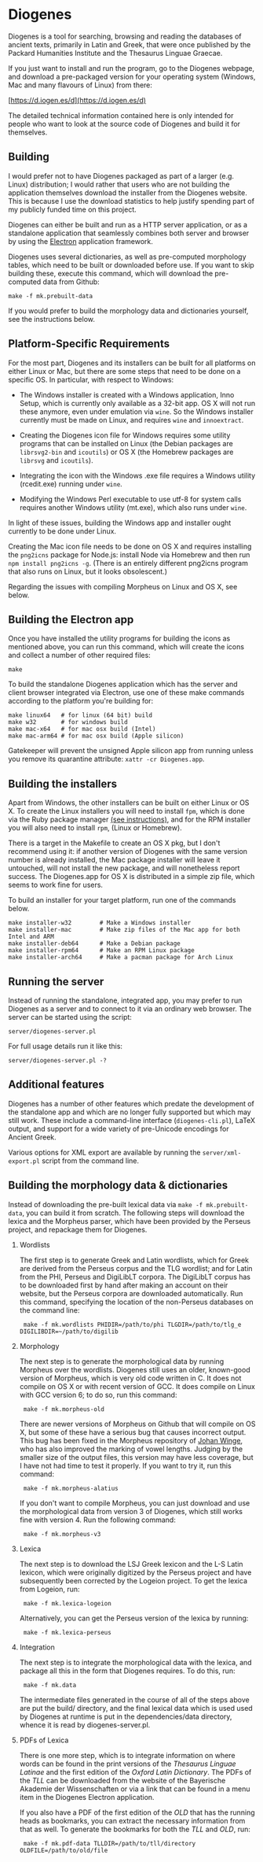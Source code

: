 Diogenes
========

Diogenes is a tool for searching, browsing and reading the databases
of ancient texts, primarily in Latin and Greek, that were once
published by the Packard Humanities Institute and the Thesaurus
Linguae Graecae.

If you just want to install and run the program, go to the Diogenes
webpage, and download a pre-packaged version for your operating system
(Windows, Mac and many flavours of Linux) from there:

[https://d.iogen.es/d](https://d.iogen.es/d)

The detailed technical information contained here is only intended for
people who want to look at the source code of Diogenes and build it
for themselves.

Building
--------

I would prefer not to have Diogenes packaged as part of a larger
(e.g. Linux) distribution; I would rather that users who are not
building the application themselves download the installer from the
Diogenes website.  This is because I use the download statistics to
help justify spending part of my publicly funded time on this project.

Diogenes can either be built and run as a HTTP server application, or
as a standalone application that seamlessly combines both server and
browser by using the [Electron](https://electronjs.org/) application
framework.

Diogenes uses several dictionaries, as well as pre-computed morphology
tables, which need to be built or downloaded before use.  If you want
to skip building these, execute this command, which will download the
pre-computed data from Github:

    make -f mk.prebuilt-data

If you would prefer to build the morphology data and dictionaries
yourself, see the instructions below.

Platform-Specific Requirements
------------------------------

For the most part, Diogenes and its installers can be built for all
platforms on either Linux or Mac, but there are some steps that need
to be done on a specific OS.  In particular, with respect to Windows:

* The Windows installer is created with a Windows application, Inno
Setup, which is currently only available as a 32-bit app.  OS X
will not run these anymore, even under emulation via `wine`.  So the
Windows installer currently must be made on Linux, and requires `wine`
and `innoextract`.

* Creating the Diogenes icon file for Windows requires some utility
  programs that can be installed on Linux (the Debian packages are
  `librsvg2-bin` and `icoutils`) or OS X (the Homebrew packages
  are `librsvg` and `icoutils`).

* Integrating the icon with the Windows .exe file requires a Windows
  utility (rcedit.exe) running under `wine`.

* Modifying the Windows Perl executable to use utf-8 for system calls
  requires another Windows utility (mt.exe), which also runs under
  `wine`.

In light of these issues, building the Windows app and installer ought
currently to be done under Linux.

Creating the Mac icon file needs to be done on OS X and requires
installing the `png2icns` package for Node.js: install Node via
Homebrew and then run `npm install png2icns -g`. (There is an entirely
different png2icns program that also runs on Linux, but it looks
obsolescent.)

Regarding the issues with compiling Morpheus on Linux and OS X, see below.

Building the Electron app
-------------------------

Once you have installed the utility programs for building the icons as
mentioned above, you can run this command, which will create the icons
and collect a number of other required files:

    make

To build the standalone Diogenes application which has the server and
client browser integrated via Electron, use one of these make commands
according to the platform you're building for:

    make linux64   # for linux (64 bit) build
    make w32       # for windows build
    make mac-x64   # for mac osx build (Intel)
    make mac-arm64 # for mac osx build (Apple silicon)

Gatekeeper will prevent the unsigned Apple silicon app from running unless you remove its quarantine attribute: `xattr -cr Diogenes.app`.

Building the installers
-----------------------

Apart from Windows, the other installers can be built on either Linux
or OS X.  To create the Linux installers you will need to install
`fpm`, which is done via the Ruby package manager [(see
instructions)](https://fpm.readthedocs.io/en/latest/installing.html),
and for the RPM installer you will also need to install `rpm`, (Linux
or Homebrew).

There is a target in the Makefile to create an OS X pkg, but I don't
recommend using it: if another version of Diogenes with the same
version number is already installed, the Mac package installer will
leave it untouched, will not install the new package, and will
nonetheless report success.  The Diogenes.app for OS X is distributed
in a simple zip file, which seems to work fine for users.

To build an installer for your target platform, run one of the
commands below.

    make installer-w32        # Make a Windows installer
    make installer-mac        # Make zip files of the Mac app for both Intel and ARM
    make installer-deb64      # Make a Debian package
    make installer-rpm64      # Make an RPM Linux package
    make installer-arch64     # Make a pacman package for Arch Linux


Running the server
------------------

Instead of running the standalone, integrated app, you may prefer to
run Diogenes as a server and to connect to it via an ordinary web
browser.  The server can be started using the script:

    server/diogenes-server.pl

For full usage details run it like this:

    server/diogenes-server.pl -?

Additional features
-------------------

Diogenes has a number of other features which predate the development
of the standalone app and which are no longer fully supported but
which may still work.  These include a command-line interface
(`diogenes-cli.pl`), LaTeX output, and support for a wide variety of
pre-Unicode encodings for Ancient Greek.

Various options for XML export are available by running the
`server/xml-export.pl` script from the command line.

Building the morphology data & dictionaries
-------------------------------------------

Instead of downloading the pre-built lexical data via
`make -f mk.prebuilt-data`, you can build it from scratch. The
following steps will download the lexica and the Morpheus parser,
which have been provided by the Perseus project, and repackage them
for Diogenes.

1. Wordlists

    The first step is to generate Greek and Latin wordlists, which for Greek are derived from the Perseus corpus and the TLG wordlist; and for Latin from the PHI, Perseus and DigiLibLT corpora.  The DigiLibLT corpus has to be downloaded first by hand after making an account on their website, but the Perseus corpora are downloaded automatically. Run this command, specifying the location of the non-Perseus databases on the command line:

        make -f mk.wordlists PHIDIR=/path/to/phi TLGDIR=/path/to/tlg_e DIGILIBDIR=~/path/to/digilib

1. Morphology

    The next step is to generate the morphological data by running Morpheus over the wordlists.  Diogenes still uses an older, known-good version of Morpheus, which is very old code written in C.  It does not compile on OS X or with recent version of GCC.  It does compile on Linux with GCC version 6; to do so, run this command:
    
        make -f mk.morpheus-old
 
    There are newer versions of Morpheus on Github that will compile on OS X, but some of these have a serious bug that causes incorrect output.  This bug has been fixed in the Morpheus repository of [Johan Winge](https://github.com/Alatius/morpheus), who has also improved the marking of vowel lengths.  Judging by the smaller size of the output files, this version may have less coverage, but I have not had time to test it properly.  If you want to try it, run this command:
    
        make -f mk.morpheus-alatius
        
    If you don't want to compile Morpheus, you can just download and use the morphological data from version 3 of Diogenes, which still works fine with version 4.  Run the following command:

        make -f mk.morpheus-v3

1. Lexica

    The next step is to download the LSJ Greek lexicon and the L-S Latin lexicon, which were originally digitized by the Perseus project and have subsequently been corrected by the Logeion project.  To get the lexica from Logeion, run:

        make -f mk.lexica-logeion

    Alternatively, you can get the Perseus version of the lexica by running:

        make -f mk.lexica-perseus

1. Integration

    The next step is to integrate the morphological data with the lexica, and package all this in the form that Diogenes requires.  To do this, run:

        make -f mk.data

    The intermediate files generated in the course of all of the steps above are put the build/ directory, and the final lexical data which is used used by Diogenes at runtime is put in the dependencies/data directory, whence it is read by diogenes-server.pl.

1. PDFs of Lexica

    There is one more step, which is to integrate information on where words can be found in the print versions of the _Thesaurus Linguae Latinae_ and the first edition of the _Oxford Latin Dictionary_.  The PDFs of the _TLL_ can be downloaded from the website of the Bayerische Akademie der Wissenschaften or via a link that can be found in a menu item in the Diogenes Electron application.

    If you also have a PDF of the first edition of the _OLD_ that has the running heads as bookmarks, you can extract the necessary information from that as well.  To generate the bookmarks for both the _TLL_ and _OLD_, run:

        make -f mk.pdf-data TLLDIR=/path/to/tll/directory OLDFILE=/path/to/old/file
